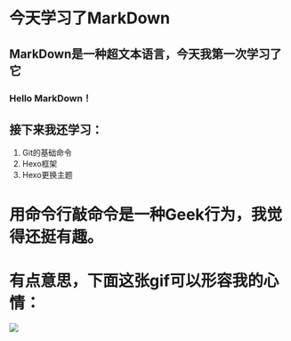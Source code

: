 # 今天学习了MarkDown
## MarkDown是一种超文本语言，今天我第一次学习了它
### Hello MarkDown！
## 接下来我还学习：
1. Git的基础命令
1. Hexo框架
1. Hexo更换主题
# 用命令行敲命令是一种Geek行为，我觉得还挺有趣。
# 有点意思，下面这张gif可以形容我的心情：
![](https://qgt-style.oss-cn-hangzhou.aliyuncs.com/newcoursep4/g1/g1-2-2/tenor.gif)
